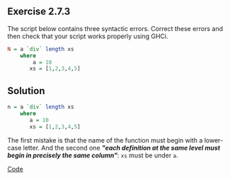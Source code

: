 ## Exercise 2.7.3

The script below contains three syntactic errors. Correct these errors and then
check that your script works properly using GHCi.

```haskell
N = a `div` length xs
    where
        a = 10
       xs = [1,2,3,4,5]
```

## Solution

```haskell
n = a `div` length xs
    where
       a = 10
       xs = [1,2,3,4,5]
```

The first mistake is that the name of the function must begin with a lower-case letter. And the second one ***"each definition at the same level must begin in precisely the same column"***: `xs` must be under `a`.

[Code](../../src/ch-02/2-7.hs#L1)
